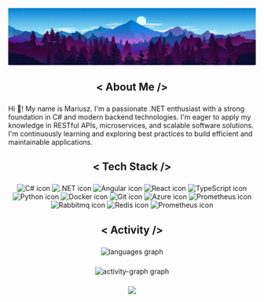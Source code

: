 <div align="center">
  <img src="github-background.png" />
</div>

###

<h2 align="center">< About Me /></h2>

###

<p align="left">Hi 👋! My name is Mariusz. I'm a passionate .NET enthusiast with a strong foundation in C# and modern backend technologies. I'm eager to apply my knowledge in RESTful APIs, microservices, and scalable software solutions. I'm continuously learning and exploring best practices to build efficient and maintainable applications.</p>

###

<h2 align="center">< Tech Stack /></h2>

###

<div align="center">
  <img src="https://skillicons.dev/icons?i=cs" alt="C# icon" />
  <img src="https://skillicons.dev/icons?i=dotnet" alt=".NET icon" />
  <img src="https://skillicons.dev/icons?i=angular" alt="Angular icon" />
  <img src="https://skillicons.dev/icons?i=react" alt="React icon" />
  <img src="https://skillicons.dev/icons?i=ts" alt="TypeScript icon" />
  <img src="https://skillicons.dev/icons?i=py" alt="Python icon" />
  <img src="https://skillicons.dev/icons?i=docker" alt="Docker icon" />
  <img src="https://skillicons.dev/icons?i=git" alt="Git icon" />
  <img src="https://skillicons.dev/icons?i=azure" alt="Azure icon" />
  <img src="https://skillicons.dev/icons?i=prometheus" alt="Prometheus icon" />
  <img src="https://skillicons.dev/icons?i=rabbitmq" alt="Rabbitmq icon" />
  <img src="https://skillicons.dev/icons?i=redis" alt="Redis icon" />
  <img src="https://skillicons.dev/icons?i=prometheus" alt="Prometheus icon" />
</div>

###

<h2 align="center">< Activity /></h2>

###

<div align="center">
  <img src="https://github-readme-stats.vercel.app/api/top-langs?username=martrzeciak&locale=en&hide_title=false&layout=compact&card_width=320&langs_count=6&theme=tokyonight&hide_border=true" height="170" alt="languages graph"  />
</div>

###

<div align="center">
  <img src="https://github-readme-activity-graph.vercel.app/graph?username=martrzeciak&theme=tokyo-night&area=true&hide_border=true&hide_title=false&radius=5&custom_title=Contribution%20Graph" height="300" alt="activity-graph graph"  />
</div>

###

<div align="center">
  <img height="200" src="https://media3.giphy.com/media/v1.Y2lkPTc5MGI3NjExcHpmOW5weHg3djc0ZGltam5mMHoxdXhlcGV0Mml3ano4N3BwM2NlbSZlcD12MV9pbnRlcm5hbF9naWZfYnlfaWQmY3Q9Zw/CHyxN9bNkMc3S/giphy.gif"  />
</div>

###
